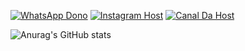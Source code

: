 
[![WhatsApp Dono](https://img.shields.io/badge/WhatsApp-25D366?style=for-the-badge&logo=whatsapp&logoColor=white)](https://wa.me/553399285117)
[![Instagram Host](https://img.shields.io/badge/Instagram-E4405F?style=for-the-badge&logo=instagram&logoColor=white)](https://wa.me/553399285117)
[![Canal Da Host](https://img.shields.io/badge/YouTube-FF0000?style=for-the-badge&logo=youtube&logoColor=white)]([https://youtube.com/@floxcloud?si=c9gWkg9-Silxdpnz])

![Anurag's GitHub stats](https://github-readme-stats.vercel.app/api?username=floxcloud&show_icons=true&theme=radical&locale=pt-br)
